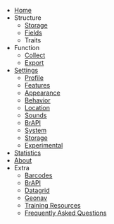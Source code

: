* [Home](/)
* Structure
  * [Storage](storage.md)
  * [Fields](fields.md)
  * Traits
* Function
  * [Collect](collect.md)
  * [Export](export.md)
* [Settings](settings/_sidebar.md)
  * [Profile](settings-profile.md)
  * [Features](settings-features.md)
  * [Appearance](settings-appearance.md)
  * [Behavior](settings-behavior.md)
  * [Location](settings-location.md)
  * [Sounds](settings-sounds.md)
  * [BrAPI](settings-brapi.md)
  * [System](settings-system.md)
  * [Storage](settings-storage.md)
  * [Experimental](settings-experimental.md)
* [Statistics](statistics.md)
* [About](about.md)
* Extra
  * [Barcodes](barcodes.md)
  * [BrAPI](brapi.md)
  * [Datagrid](datagrid.md)
  * [Geonav](geonav.md)
  * [Training Resources](training-resources.md)
  * [Frequently Asked Questions](faq.md)
